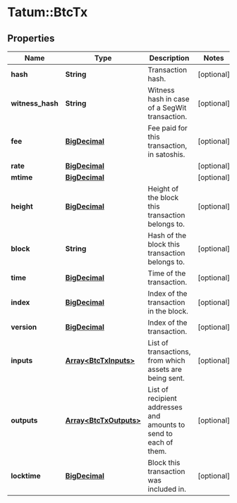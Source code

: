 # Tatum::BtcTx

## Properties
Name | Type | Description | Notes
------------ | ------------- | ------------- | -------------
**hash** | **String** | Transaction hash. | [optional] 
**witness_hash** | **String** | Witness hash in case of a SegWit transaction. | [optional] 
**fee** | [**BigDecimal**](BigDecimal.md) | Fee paid for this transaction, in satoshis. | [optional] 
**rate** | [**BigDecimal**](BigDecimal.md) |  | [optional] 
**mtime** | [**BigDecimal**](BigDecimal.md) |  | [optional] 
**height** | [**BigDecimal**](BigDecimal.md) | Height of the block this transaction belongs to. | [optional] 
**block** | **String** | Hash of the block this transaction belongs to. | [optional] 
**time** | [**BigDecimal**](BigDecimal.md) | Time of the transaction. | [optional] 
**index** | [**BigDecimal**](BigDecimal.md) | Index of the transaction in the block. | [optional] 
**version** | [**BigDecimal**](BigDecimal.md) | Index of the transaction. | [optional] 
**inputs** | [**Array&lt;BtcTxInputs&gt;**](BtcTxInputs.md) | List of transactions, from which assets are being sent. | [optional] 
**outputs** | [**Array&lt;BtcTxOutputs&gt;**](BtcTxOutputs.md) | List of recipient addresses and amounts to send to each of them. | [optional] 
**locktime** | [**BigDecimal**](BigDecimal.md) | Block this transaction was included in. | [optional] 

